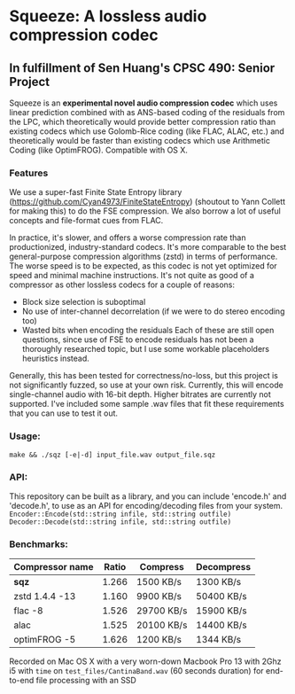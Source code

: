 # Squeeze: A lossless audio compression codec
## In fulfillment of Sen Huang's CPSC 490: Senior Project

Squeeze is an **experimental novel audio compression codec** which uses linear prediction combined with
as ANS-based coding of the residuals from the LPC, which theoretically would provide better compression ratio
than existing codecs which use Golomb-Rice coding (like FLAC, ALAC, etc.) and theoretically would be faster
than existing codecs which use Arithmetic Coding (like OptimFROG). Compatible with OS X.

### Features
We use a super-fast Finite State Entropy library (https://github.com/Cyan4973/FiniteStateEntropy) (shoutout to Yann Collett for making this)
to do the FSE compression. We also borrow a lot of useful concepts and file-format cues from FLAC.

In practice, it's slower, and offers a worse compression rate than productionized, industry-standard codecs.
It's more comparable to the best general-purpose compression algorithms (zstd) in terms of performance.
The worse speed is to be expected, as this codec is not yet optimized for speed and minimal machine instructions. 
It's not quite as good of a compressor as other lossless codecs for a couple of reasons:
- Block size selection is suboptimal
- No use of inter-channel decorrelation (if we were to do stereo encoding too)
- Wasted bits when encoding the residuals
Each of these are still open questions, since use of FSE to encode residuals has not been a thoroughly researched
topic, but I use some workable placeholders heuristics instead.

Generally, this has been tested for correctness/no-loss, but this project is not
significantly fuzzed, so use at your own risk. Currently, this will encode single-channel audio with 16-bit depth. Higher bitrates are currently not supported. I've included some sample .wav files that fit these requirements that you can use to test it out.

### Usage:
`make && ./sqz [-e|-d] input_file.wav output_file.sqz`

### API:
This repository can be built as a library, and you can include 'encode.h' and 'decode.h',
to use as an API for encoding/decoding files from your system.
`Encoder::Encode(std::string infile, std::string outfile)`
`Decoder::Decode(std::string infile, std::string outfile)`

### Benchmarks:

| Compressor name         | Ratio  |  Compress    |  Decompress  |
| ---------------         |--------|--------------|--------------|
| **sqz**                 | 1.266  |   1500 KB/s  |   1300 KB/s  |
| zstd 1.4.4 -13          | 1.160  |   9900 KB/s  |   50400 KB/s |
| flac -8                 | 1.526  |   29700 KB/s |   15900 KB/s |
| alac                    | 1.525  |   20100 KB/s |   14400 KB/s |
| optimFROG -5            | 1.626  |   1200 KB/s  |   1344 KB/s  |

Recorded on Mac OS X with a very worn-down Macbook Pro 13 with 2Ghz i5 with `time` on
`test_files/CantinaBand.wav` (60 seconds duration) for end-to-end file processing with an SSD
